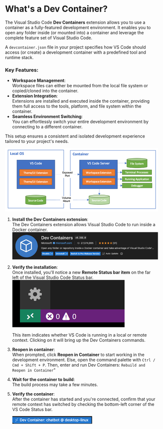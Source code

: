 # What's a Dev Container?

The Visual Studio Code **Dev Containers** extension allows you to use a container as a fully-featured development environment. It enables you to open any folder inside (or mounted into) a container and leverage the complete feature set of Visual Studio Code.  

A `devcontainer.json` file in your project specifies how VS Code should access (or create) a development container with a predefined tool and runtime stack.

### Key Features:
- **Workspace Management**:  
  Workspace files can either be mounted from the local file system or copied/cloned into the container.  
- **Extension Integration**:  
  Extensions are installed and executed inside the container, providing them full access to the tools, platform, and file system within the container.  
- **Seamless Environment Switching**:  
  You can effortlessly switch your entire development environment by connecting to a different container.

This setup ensures a consistent and isolated development experience tailored to your project's needs.

![Alt Text](images/architecture-containers.png)

1. **Install the Dev Containers extension**:  
   The Dev Containers extension allows Visual Studio Code to run inside a Docker container.  
   ![Dev Containers Extension](images/dev-containers-extension.png)

2. **Verify the installation**:  
   Once installed, you'll notice a new **Remote Status bar item** on the far left of the Visual Studio Code Status bar.  
   ![Alt Text](images/remote-status-bar.png)

   This item indicates whether VS Code is running in a local or remote context. Clicking on it will bring up the Dev Containers commands.

3. **Reopen in container**:  
   When prompted, click **Reopen in Container** to start working in the development environment.
   Else, open the command palette with ``Ctrl / Cmd + Shift + P``. Then, enter and run Dev Containers: `Rebuild and Reopen in Container`"

4. **Wait for the container to build**:  
   The build process may take a few minutes.

5. **Verify the container**:  
   After the container has started and you're connected, confirm that your remote context has switched by checking the bottom-left corner of the VS Code Status bar.
   
   ![alt text](images/container-connected.png)